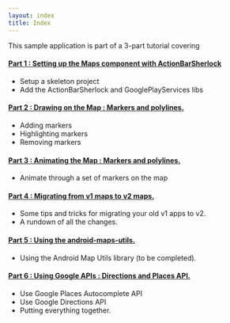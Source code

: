 ```yaml
---
layout: index
title: Index
---
```

This sample application is part of a 3-part tutorial covering

#### [Part 1 : Setting up the Maps component with ActionBarSherlock](docs/part1.md)
- Setup a skeleton project
- Add the ActionBarSherlock and GooglePlayServices libs
	
#### [Part 2 : Drawing on the Map : Markers and polylines.](docs/part2.md)
- Adding markers
- Highlighting markers
- Removing markers
	
#### [Part 3 : Animating the Map : Markers and polylines.](docs/part3.md)
- Animate through a set of markers on the map
	
#### [Part 4 : Migrating from v1 maps to v2 maps.](docs/part4.md)
- Some tips and tricks for migrating your old v1 apps to v2.
- A rundown of all the changes.

#### [Part 5 : Using the android-maps-utils.](docs/part5.md)
- Using the Android Map Utils library (to be completed).
	
#### [Part 6 : Using Google APIs : Directions and Places API.](docs/part6.md)
- Use Google Places Autocomplete API
- Use Google Directions API
- Putting everything together.
	
	
